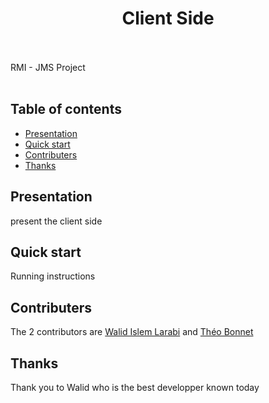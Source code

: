 <h1 align="center">Client Side</h1>
  <br>
  <br>
RMI - JMS
Project
  <br>
  <br>
  
  
## Table of contents

- [Presentation](#presentation)
- [Quick start](#quick-start)
- [Contributers](#contributers)
- [Thanks](#thanks)

## Presentation

present the client side

## Quick start

Running instructions

## Contributers

The 2 contributors are [Walid Islem Larabi](https://github.com/lw507632) and [Théo Bonnet](https://github.com/bonnettheo)

## Thanks

Thank you to Walid who is the best developper known today
